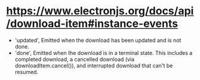 # <https://www.electronjs.org/docs/api/download-item#instance-events>

- 'updated',  Emitted when the download has been updated and is not done.
- 'done',  Emitted when the download is in a terminal state. This includes a completed download, a cancelled download (via downloadItem.cancel()), and interrupted download that can't be resumed.
